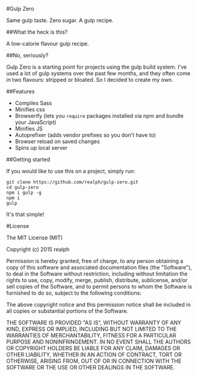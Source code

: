 #Gulp Zero

Same gulp taste. Zero sugar. A gulp recipe.

##What the heck is this?

A low-calorie flavour gulp recipe.

##No, seriously?

Gulp Zero is a starting point for projects using the gulp build system. I've used a lot of gulp systems over the past few months, and they often come in two flavours: stripped or bloated. So I decided to create my own.

##Features
- Compiles Sass
- Minifies css
- Browserify (lets you `require` packages installed via npm and bundle your JavaScript)
- Minifies JS
- Autoprefixer (adds vendor prefixes so you don't have to)
- Browser reload on saved changes
- Spins up local server

##Getting started

If you would like to use this on a project, simply run:

    git clone https://github.com/realph/gulp-zero.git
    cd gulp-zero
    npm i gulp -g
    npm i
    gulp

It's that simple!

#License

The MIT License (MIT)

Copyright (c) 2015 realph

Permission is hereby granted, free of charge, to any person obtaining a copy
of this software and associated documentation files (the "Software"), to deal
in the Software without restriction, including without limitation the rights
to use, copy, modify, merge, publish, distribute, sublicense, and/or sell
copies of the Software, and to permit persons to whom the Software is
furnished to do so, subject to the following conditions:

The above copyright notice and this permission notice shall be included in all
copies or substantial portions of the Software.

THE SOFTWARE IS PROVIDED "AS IS", WITHOUT WARRANTY OF ANY KIND, EXPRESS OR
IMPLIED, INCLUDING BUT NOT LIMITED TO THE WARRANTIES OF MERCHANTABILITY,
FITNESS FOR A PARTICULAR PURPOSE AND NONINFRINGEMENT. IN NO EVENT SHALL THE
AUTHORS OR COPYRIGHT HOLDERS BE LIABLE FOR ANY CLAIM, DAMAGES OR OTHER
LIABILITY, WHETHER IN AN ACTION OF CONTRACT, TORT OR OTHERWISE, ARISING FROM,
OUT OF OR IN CONNECTION WITH THE SOFTWARE OR THE USE OR OTHER DEALINGS IN THE
SOFTWARE.
